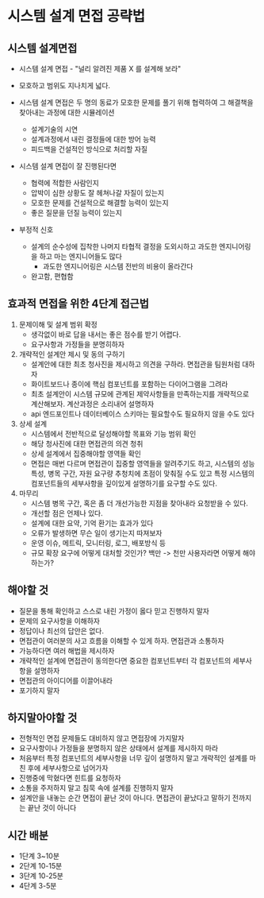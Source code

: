 # 시스템 설계 면접 공략법

## 시스템 설계면접

* 시스템 설계 면접 - "널리 알려진 제품 X 를 설계해 보라"
* 모호하고 범위도 지나치게 넓다.
* 시스템 설계 면접은 두 명의 동료가 모호한 문제를 풀기 위해 협력하여 그 해결책을 찾아내는 과정에 대한 시뮬레이션
    * 설계기술의 시연
    * 설계과정에서 내린 결정들에 대한 방어 능력
    * 피드백을 건설적인 방식으로 처리할 자질

* 시스템 설계 면접이 잘 진행된다면
    * 협력에 적합한 사람인지
    * 압박이 심한 상황도 잘 헤쳐나갈 자질이 있는지
    * 모호한 문제를 건설적으로 해결할 능력이 있는지
    * 좋은 질문을 던질 능력이 있는지

* 부정적 신호
    * 설계의 순수성에 집착한 나머지 타협적 결정을 도외시하고 과도한 엔지니어링을 하고 마는 엔지니어들도 많다
        * 과도한 엔지니어링은 시스템 전반의 비용이 올라간다
    * 완고함, 편협함

## 효과적 면접을 위한 4단계 접근법

1. 문제이해 및 설계 범위 확정
    * 생각없이 바로 답을 내서는 좋은 점수를 받기 어렵다.
    * 요구사항과 가정들을 분명히하자
2. 개략적인 설계안 제시 및 동의 구하기
    * 설계안에 대한 최초 청사진을 제시하고 의견을 구하라. 면접관을 팀원처럼 대하자
    * 화이트보드나 종이에 핵심 컴포넌트를 포함하는 다이어그램을 그려라
    * 최초 설계안이 시스템 규모에 관계된 제약사항들을 만족하는지를 개략적으로 계산해보자. 계산과정은 소리내어 설명하자
    * api 엔드포인트나 데이터베이스 스키마는 필요할수도 필요하지 않을 수도 있다
3. 상세 설계
    * 시스템에서 전반적으로 달성해야할 목표와 기능 범위 확인
    * 해당 청사진에 대한 면접관의 의견 청취
    * 상세 설계에서 집중해야할 영역들 확인
    * 면접은 매번 다르며 면접관이 집중할 영역들을 알려주기도 하고, 시스템의 성능 특성, 병목 구간, 자원 요구량 추청치에 초점이 맞춰질 수도 있고 특정 시스템의 컴포넌트들의 세부사항을 깊이있게 설명하기를
      요구할 수도 있다.
4. 마무리
    * 시스템 병목 구간, 혹은 좀 더 개선가능한 지점을 찾아내라 요청받을 수 있다.
    * 개선할 점은 언제나 있다.
    * 설계에 대한 요약, 기억 환기는 효과가 있다
    * 오류가 발생하면 무슨 일이 생기는지 따져보자
    * 운영 이슈, 메트릭, 모니터링, 로그, 배포방식 등
    * 규모 확장 요구에 어떻게 대처할 것인가? 백만 -> 천만 사용자라면 어떻게 해야하는가?

## 해야할 것

* 질문을 통해 확인하고 스스로 내린 가정이 옳다 믿고 진행하지 말자
* 문제의 요구사항을 이해하자
* 정답이나 최선의 답안은 없다.
* 면접관이 여러분의 사고 흐름을 이해할 수 있게 하자. 면접관과 소통하자
* 가능하다면 여러 해법을 제시하자
* 개략적인 설계에 면접관이 동의한다면 중요한 컴포넌트부터 각 컴포넌트의 세부사항을 설명하자
* 면접관의 아이디어를 이끌어내라
* 포기하지 말자

## 하지말아야할 것

* 전형적인 면접 문제들도 대비하지 않고 면접장에 가지말자
* 요구사항이나 가정들을 분명하지 않은 상태에서 설계를 제시하지 마라
* 처음부터 특정 컴포넌트의 세부사항을 너무 깊이 설명하지 말고 개략적인 설계를 마친 후에 세부사항으로 넘어가자
* 진행중에 막혔다면 힌트를 요청하자
* 소통을 주저하지 말고 침묵 속에 설계를 진행하지 말자
* 설계안을 내놓는 순간 면접이 끝난 것이 아니다. 면접관이 끝났다고 말하기 전까지는 끝난 것이 아니다

## 시간 배분

* 1단계 3~10분
* 2단계 10-15분
* 3단계 10-25분
* 4단계 3-5분

